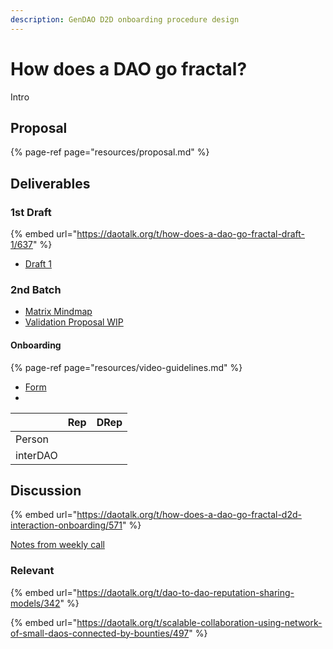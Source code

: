 ```yaml
---
description: GenDAO D2D onboarding procedure design
---
```


# How does a DAO go fractal?

Intro

## Proposal

{% page-ref page="resources/proposal.md" %}

## Deliverables

### 1st Draft

{% embed url="https://daotalk.org/t/how-does-a-dao-go-fractal-draft-1/637" %}

* [Draft 1](https://docs.google.com/document/d/18-OnkV5yI_OSiubcO_b0JWY_jJsweb00bnCAPotkoSA/edit)

### 2nd Batch

* [Matrix Mindmap](https://coggle.it/diagram/XSY_OwIEZdD-_CGJ/t/-)
* [Validation Proposal WIP](https://docs.google.com/document/d/1ZflxQz_VqDDAKk4UoXSMobEAme7N2H2t6Yo_jxoaAdM/edit?usp=sharing)

#### Onboarding

{% page-ref page="resources/video-guidelines.md" %}

* [Form](https://docs.google.com/forms/d/1_ZpLF6b9gUJF2SgqB6sSkKGCa4NGl_Xhj6YjbrAEOm0/edit)
* 
|  | Rep | DRep |
| :--- | :--- | :--- |
| Person |  |  |
| interDAO |  |  |

## Discussion

{% embed url="https://daotalk.org/t/how-does-a-dao-go-fractal-d2d-interaction-onboarding/571" %}

[Notes from weekly call](https://docs.google.com/document/d/12VJq1OTKbvHdZN5PAjUuCOKEw31F0BsrOP96M09Y3eI/edit)

### Relevant

{% embed url="https://daotalk.org/t/dao-to-dao-reputation-sharing-models/342" %}

{% embed url="https://daotalk.org/t/scalable-collaboration-using-network-of-small-daos-connected-by-bounties/497" %}







